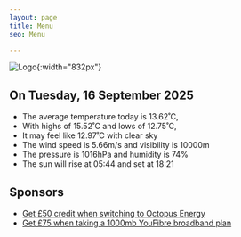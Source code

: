 ```yaml
---
layout: page
title: Menu
seo: Menu

---
```


![Logo](/images/logo.jpg){:width="832px"}

<!-- weather_marker starts -->
## On Tuesday, 16 September 2025

- The average temperature today is 13.62˚C,
- With highs of 15.52˚C and lows of 12.75˚C,
- It may feel like 12.97˚C with clear sky
- The wind speed is 5.66m/s and visibility is 10000m
- The pressure is 1016hPa and humidity is 74%
- The sun will rise at 05:44 and set at 18:21

<!-- weather_marker ends -->

## Sponsors

- [Get £50 credit when switching to Octopus Energy](https://bit.ly/3oD1nnS)
- [Get £75 when taking a 1000mb YouFibre broadband plan](https://aklam.io/91zWhU?)

